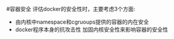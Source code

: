 #容器安全
评估docker的安全性时，主要考虑3个方面:
* 由内核中namespace和cgruoups提供的容器的内在安全
* docker程序本身的抗攻击性
加固内核安全性来影响容器的安全性
